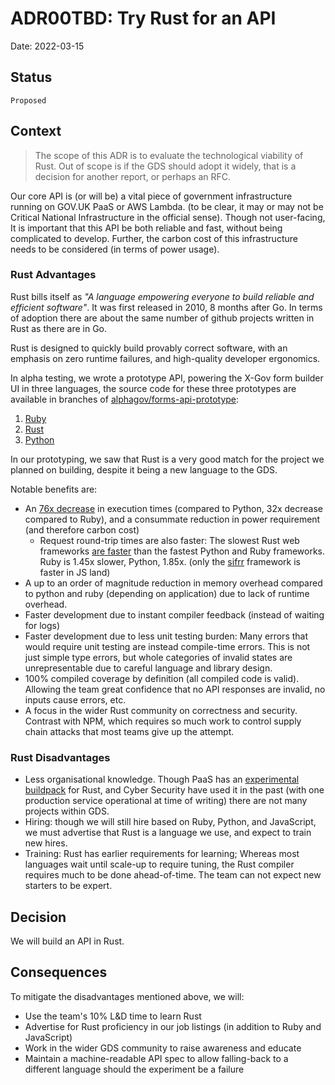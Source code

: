 # ADR00TBD: Try Rust for an API

Date: 2022-03-15

## Status

`Proposed`

## Context
> The scope of this ADR is to evaluate the technological viability of Rust. Out of scope is if the GDS should adopt it widely, that is a decision for another report, or perhaps an RFC.

Our core API is (or will be) a vital piece of government infrastructure running on GOV.UK PaaS or AWS Lambda. (to be clear, it may or may not be Critical National Infrastructure in the official sense). Though not user-facing, It is important that this API be both reliable and fast, without being complicated to develop. Further, the carbon cost of this infrastructure needs to be considered (in terms of power usage).

### Rust Advantages
Rust bills itself as _"A language empowering everyone to build reliable and efficient software"_. It was first released in 2010, 8 months after Go. In terms of adoption there are about the same number of github projects written in Rust as there are in Go.

Rust is designed to quickly build provably correct software, with an emphasis on zero runtime failures, and high-quality developer ergonomics.

In alpha testing, we wrote a prototype API, powering the X-Gov form builder UI in three languages, the source code for these three prototypes are available in branches of [alphagov/forms-api-prototype](https://github.com/alphagov/forms-api-prototype):
 1. [Ruby](https://github.com/alphagov/forms-api-prototype/pull/1)
 2. [Rust](https://github.com/alphagov/forms-api-prototype/pull/2)
 3. [Python](https://github.com/alphagov/forms-api-prototype/pull/3)

In our prototyping, we saw that Rust is a very good match for the project we planned on building, despite it being a new language to the GDS.

Notable benefits are:
- An [76x decrease](https://github.com/drujensen/fib#results) in execution times (compared to Python, 32x decrease compared to Ruby), and a consummate reduction in power requirement (and therefore carbon cost)
	- Request round-trip times are also faster: The slowest Rust web frameworks [are faster](https://web-frameworks-benchmark.netlify.app/result?asc=0&l=rust,ruby,python]) than the fastest Python and Ruby frameworks. Ruby is 1.45x slower, Python, 1.85x. (only the [sifrr](https://sifrr.github.io/sifrr/#/./packages/server/sifrr-server/) framework is faster in JS land)
- A up to an order of magnitude reduction in memory overhead compared to python and ruby (depending on application) due to lack of runtime overhead.
- Faster development due to instant compiler feedback (instead of waiting for logs)
- Faster development due to less unit testing burden: Many errors that would require unit testing are instead compile-time errors. This is not just simple type errors, but whole categories of invalid states are unrepresentable due to careful language and library design.
- 100% compiled coverage by definition (all compiled code is valid). Allowing the team great confidence that no API responses are invalid, no inputs cause errors, etc.
- A focus in the wider Rust community on correctness and security. Contrast with NPM, which requires so much work to control supply chain attacks that most teams give up the attempt.

### Rust Disadvantages
- Less organisational knowledge. Though PaaS has an [experimental buildpack](https://github.com/alphagov/cf-buildpack-rust) for Rust, and Cyber Security have used it in the past (with one production service operational at time of writing) there are not many projects within GDS.
- Hiring: though we will still hire based on Ruby, Python, and JavaScript, we must advertise that Rust is a language we use, and expect to train new hires.
- Training: Rust has earlier requirements for learning; Whereas most languages wait until scale-up to require tuning, the Rust compiler requires much to be done ahead-of-time. The team can not expect new starters to be expert. 


## Decision

We will build an API in Rust.

## Consequences

To mitigate the disadvantages mentioned above, we will:
- Use the team's 10% L&D time to learn Rust
- Advertise for Rust proficiency in our job listings (in addition to Ruby and JavaScript) 
- Work in the wider GDS community to raise awareness and educate
- Maintain a machine-readable API spec to allow falling-back to a different language should the experiment be a failure